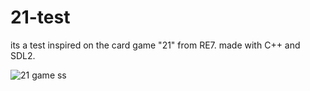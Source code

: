 # 21-test
its a test inspired on the card game "21" from RE7.
made with C++ and SDL2.

![21 game ss](https://github.com/PierPlayss/21-test/assets/37775910/5be35c16-f4e5-4048-abf0-4c206980470d)
